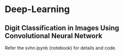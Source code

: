 # Deep-Learning
## Digit Classification in Images Using Convolutional Neural Network

Refer the svhn.ipynb (notebook) for details and code.
